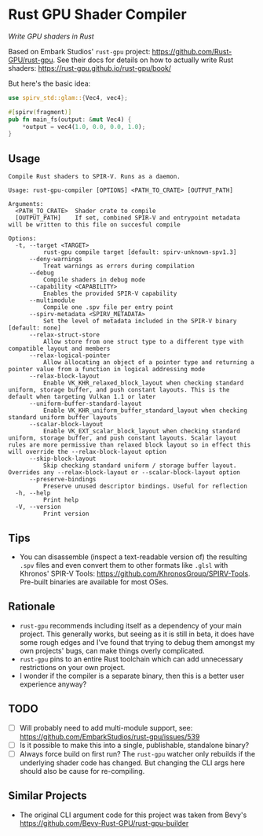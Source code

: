 # Rust GPU Shader Compiler

_Write GPU shaders in Rust_

Based on Embark Studios' `rust-gpu` project: https://github.com/Rust-GPU/rust-gpu. See their docs for details on how to actually write Rust shaders: https://rust-gpu.github.io/rust-gpu/book/

But here's the basic idea:

```rust
use spirv_std::glam::{Vec4, vec4};

#[spirv(fragment)]
pub fn main_fs(output: &mut Vec4) {
    *output = vec4(1.0, 0.0, 0.0, 1.0);
}
```

## Usage

```
Compile Rust shaders to SPIR-V. Runs as a daemon.

Usage: rust-gpu-compiler [OPTIONS] <PATH_TO_CRATE> [OUTPUT_PATH]

Arguments:
  <PATH_TO_CRATE>  Shader crate to compile
  [OUTPUT_PATH]    If set, combined SPIR-V and entrypoint metadata will be written to this file on succesful compile

Options:
  -t, --target <TARGET>
          rust-gpu compile target [default: spirv-unknown-spv1.3]
      --deny-warnings
          Treat warnings as errors during compilation
      --debug
          Compile shaders in debug mode
      --capability <CAPABILITY>
          Enables the provided SPIR-V capability
      --multimodule
          Compile one .spv file per entry point
      --spirv-metadata <SPIRV_METADATA>
          Set the level of metadata included in the SPIR-V binary [default: none]
      --relax-struct-store
          Allow store from one struct type to a different type with compatible layout and members
      --relax-logical-pointer
          Allow allocating an object of a pointer type and returning a pointer value from a function in logical addressing mode
      --relax-block-layout
          Enable VK_KHR_relaxed_block_layout when checking standard uniform, storage buffer, and push constant layouts. This is the default when targeting Vulkan 1.1 or later
      --uniform-buffer-standard-layout
          Enable VK_KHR_uniform_buffer_standard_layout when checking standard uniform buffer layouts
      --scalar-block-layout
          Enable VK_EXT_scalar_block_layout when checking standard uniform, storage buffer, and push constant layouts. Scalar layout rules are more permissive than relaxed block layout so in effect this will override the --relax-block-layout option
      --skip-block-layout
          Skip checking standard uniform / storage buffer layout. Overrides any --relax-block-layout or --scalar-block-layout option
      --preserve-bindings
          Preserve unused descriptor bindings. Useful for reflection
  -h, --help
          Print help
  -V, --version
          Print version
```

## Tips

- You can disassemble (inspect a text-readable version of) the resulting `.spv` files and even convert them to other formats like `.glsl` with Khronos' SPIR-V Tools: https://github.com/KhronosGroup/SPIRV-Tools. Pre-built binaries are available for most OSes.

## Rationale

- `rust-gpu` recommends including itself as a dependency of your main project. This generally works, but seeing as it is still in beta, it does have some rough edges and I've found that trying to debug them amongst my own projects' bugs, can make things overly complicated.
- `rust-gpu` pins to an entire Rust toolchain which can add unnecessary restrictions on your own project.
- I wonder if the compiler is a separate binary, then this is a better user experience anyway?

## TODO

- [ ] Will probably need to add multi-module support, see: https://github.com/EmbarkStudios/rust-gpu/issues/539
- [ ] Is it possible to make this into a single, publishable, standalone binary?
- [ ] Always force build on first run? The `rust-gpu` watcher only rebuilds if the underlying shader code has changed. But changing the CLI args here should also be cause for re-compiling.

## Similar Projects

- The original CLI argument code for this project was taken from Bevy's https://github.com/Bevy-Rust-GPU/rust-gpu-builder
